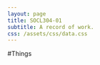```yaml
---
layout: page
title: SOCL304-01
subtitle: A record of work.
css: /assets/css/data.css
---
```


#Things
